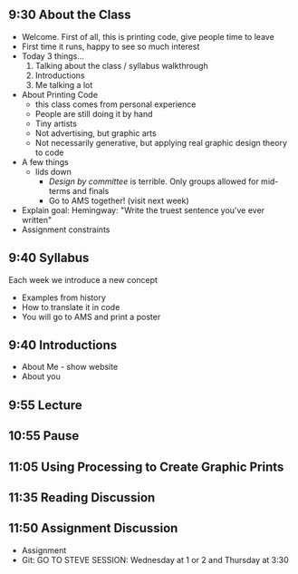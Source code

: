 9:30  About the Class
---------------------

* Welcome. First of all, this is printing code, give people time to leave
* First time it runs, happy to see so much interest
* Today 3 things...
    1. Talking about the class / syllabus walkthrough
    2. Introductions
    3. Me talking a lot
* About Printing Code
    * this class comes from personal experience
    * People are still doing it by hand
    * Tiny artists
    * Not advertising, but graphic arts
    * Not necessarily generative, but applying real graphic design theory to code
* A few things
    * lids down
		* _Design by committee_ is terrible. Only groups allowed for mid-terms and finals
		* Go to AMS together! (visit next week)
* Explain goal: Hemingway: "Write the truest sentence you've ever written"
* Assignment constraints


9:40  Syllabus
--------------

Each week we introduce a new concept

* Examples from history
* How to translate it in code
* You will go to AMS and print a poster


9:40  Introductions
-------------------

* About Me - show website
* About you


9:55  Lecture
-------------


10:55  Pause
------------


11:05  Using Processing to Create Graphic Prints
------------------------------------------------


11:35  Reading Discussion
-------------------------


11:50  Assignment Discussion
----------------------------

* Assignment
* Git: GO TO STEVE SESSION: Wednesday at 1 or 2 and Thursday at 3:30